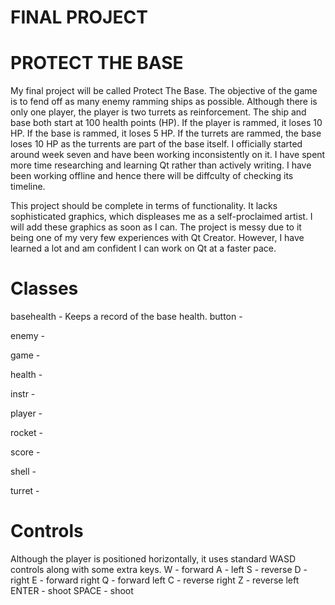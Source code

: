 # FINAL PROJECT

# PROTECT THE BASE
My final project will be called Protect The Base. The objective of the game is to fend off as many enemy ramming ships as possible.  Although there is only one player, the player is two turrets as reinforcement.  The ship and base both start at 100 health points (HP).  If the player is rammed, it loses 10 HP.  If the base is rammed, it loses 5 HP.  If the turrets are rammed, the base loses 10 HP as the turrents are part of the base itself. I officially started around week seven and have been working inconsistently on it.  I have spent more time researching and learning Qt rather than actively writing. I have been working offline and hence there will be diffculty of checking its timeline.

This project should be complete in terms of functionality.  It lacks sophisticated graphics, which displeases me as a self-proclaimed artist.  I will add these graphics as soon as I can.  The project is messy due to it being one of my very few experiences with Qt Creator.  However, I have learned a lot and am confident I can work on Qt at a faster pace.  

# Classes
basehealth - Keeps a record of the base health.
button - 

enemy - 

game - 

health - 

instr - 

player - 

rocket - 

score - 

shell - 

turret - 

# Controls
Although the player is positioned horizontally, it uses standard WASD controls along with some extra keys.
W - forward
A - left
S - reverse
D - right
E - forward right
Q - forward left
C - reverse right
Z - reverse left
ENTER - shoot
SPACE - shoot

